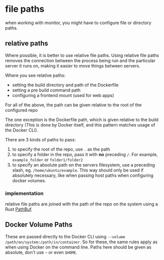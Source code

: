 # file paths

when working with monitor, you might have to configure file or directory paths.

## relative paths

Where possible, it is better to use relative file paths. Using relative file paths removes the connection between the process being run and the particular server it runs on, making it easier to move things between servers.

Where you see relative paths:

 - setting the build directory and path of the Dockerfile
 - setting a pre build command path
 - configuring a frontend mount (used for web apps)

For all of the above, the path can be given relative to the root of the configured repo

The one exception is the Dockerfile path, which is given relative to the build directory (This is done by Docker itself, and this pattern matches usage of the Docker CLI).

There are 3 kinds of paths to pass:

 1. to specify the root of the repo, use ```.``` as the path
 2. to specify a folder in the repo, pass it with **no** preceding ```/```. For example, ```example_folder``` or ```folder1/folder2```
 3. to specify an absolute path on the servers filesystem, use a preceding slash, eg. ```/home/ubuntu/example```. This way should only be used if absolutely necessary, like when passing host paths when configuring docker volumes.

### implementation

relative file paths are joined with the path of the repo on the system using a Rust [PathBuf](https://doc.rust-lang.org/std/path/struct.PathBuf.html#method.push).

## Docker Volume Paths

These are passed directly to the Docker CLI using ```--volume /path/on/system:/path/in/container```. So for these, the same rules apply as when using Docker on the command line. Paths here should be given as absolute, don't use ```~``` or even ```$HOME```.
